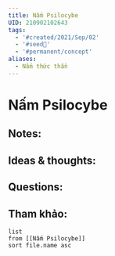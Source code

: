 ```yaml
---
title: Nấm Psilocybe
UID: 210902102643
tags:
  - '#created/2021/Sep/02'
  - '#seed🥜'
  - '#permanent/concept'
aliases:
  - Nấm thức thần
---
```

# Nấm Psilocybe

## Notes:


## Ideas & thoughts:

## Questions:


## Tham khảo:
```dataview
list
from [[Nấm Psilocybe]]
sort file.name asc
```